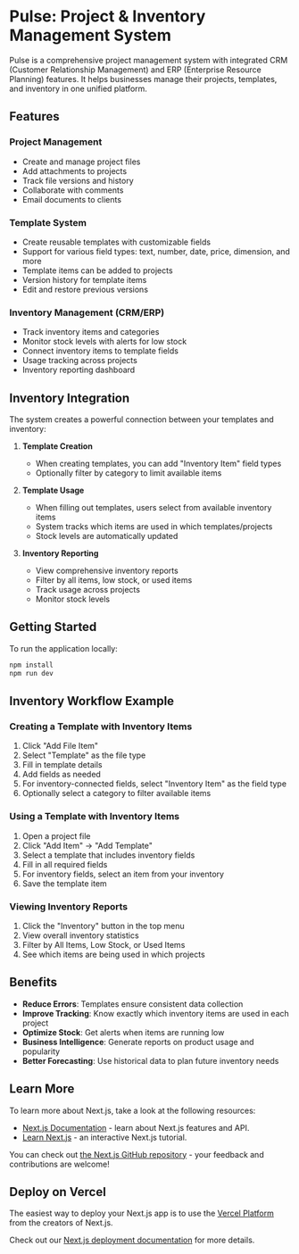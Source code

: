 # Pulse: Project & Inventory Management System

Pulse is a comprehensive project management system with integrated CRM (Customer Relationship Management) and ERP (Enterprise Resource Planning) features. It helps businesses manage their projects, templates, and inventory in one unified platform.

## Features

### Project Management

- Create and manage project files
- Add attachments to projects
- Track file versions and history
- Collaborate with comments
- Email documents to clients

### Template System

- Create reusable templates with customizable fields
- Support for various field types: text, number, date, price, dimension, and more
- Template items can be added to projects
- Version history for template items
- Edit and restore previous versions

### Inventory Management (CRM/ERP)

- Track inventory items and categories
- Monitor stock levels with alerts for low stock
- Connect inventory items to template fields
- Usage tracking across projects
- Inventory reporting dashboard

## Inventory Integration

The system creates a powerful connection between your templates and inventory:

1. **Template Creation**

   - When creating templates, you can add "Inventory Item" field types
   - Optionally filter by category to limit available items

2. **Template Usage**

   - When filling out templates, users select from available inventory items
   - System tracks which items are used in which templates/projects
   - Stock levels are automatically updated

3. **Inventory Reporting**
   - View comprehensive inventory reports
   - Filter by all items, low stock, or used items
   - Track usage across projects
   - Monitor stock levels

## Getting Started

To run the application locally:

```bash
npm install
npm run dev
```

## Inventory Workflow Example

### Creating a Template with Inventory Items

1. Click "Add File Item"
2. Select "Template" as the file type
3. Fill in template details
4. Add fields as needed
5. For inventory-connected fields, select "Inventory Item" as the field type
6. Optionally select a category to filter available items

### Using a Template with Inventory Items

1. Open a project file
2. Click "Add Item" → "Add Template"
3. Select a template that includes inventory fields
4. Fill in all required fields
5. For inventory fields, select an item from your inventory
6. Save the template item

### Viewing Inventory Reports

1. Click the "Inventory" button in the top menu
2. View overall inventory statistics
3. Filter by All Items, Low Stock, or Used Items
4. See which items are being used in which projects

## Benefits

- **Reduce Errors**: Templates ensure consistent data collection
- **Improve Tracking**: Know exactly which inventory items are used in each project
- **Optimize Stock**: Get alerts when items are running low
- **Business Intelligence**: Generate reports on product usage and popularity
- **Better Forecasting**: Use historical data to plan future inventory needs

## Learn More

To learn more about Next.js, take a look at the following resources:

- [Next.js Documentation](https://nextjs.org/docs) - learn about Next.js features and API.
- [Learn Next.js](https://nextjs.org/learn) - an interactive Next.js tutorial.

You can check out [the Next.js GitHub repository](https://github.com/vercel/next.js) - your feedback and contributions are welcome!

## Deploy on Vercel

The easiest way to deploy your Next.js app is to use the [Vercel Platform](https://vercel.com/new?utm_medium=default-template&filter=next.js&utm_source=create-next-app&utm_campaign=create-next-app-readme) from the creators of Next.js.

Check out our [Next.js deployment documentation](https://nextjs.org/docs/app/building-your-application/deploying) for more details.
